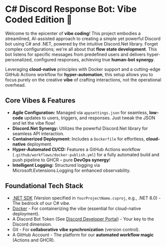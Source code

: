 # C# Discord Response Bot: Vibe Coded Edition 🚀

Welcome to the epicenter of **vibe coding**! This project embodies a streamlined, AI-assisted approach to creating a simple yet powerful Discord bot using C# and .NET, powered by the intuitive Discord.Net library. Forget complex configurations; we're all about that **flow state development**. This bot listens for specific messages from predefined users and delivers hyper-personalized, configured responses, achieving true **human-bot synergy**.

Leveraging **cloud-native** principles with Docker support and a cutting-edge GitHub Actions workflow for **hyper-automation**, this setup allows you to focus purely on the creative **vibe** of crafting interactions, not the operational overhead.

## Core Vibes & Features

* **Agile Configuration:** Managed via `appsettings.json` for seamless, **low-code** updates to users, triggers, and responses. Just tweak the JSON and let the vibe flow!
* **Discord.Net Synergy:** Utilizes the powerful Discord.Net library for seamless API interaction.
* **Containerized Deployment:** Includes a `Dockerfile` for effortless, **cloud-native** deployment.
* **Hyper-Automated CI/CD:** Features a GitHub Actions workflow (`.github/workflows/docker-publish.yml`) for a fully automated build and push pipeline to GHCR – pure **DevOps synergy**!
* **Intelligent Logging:** Structured logging via Microsoft.Extensions.Logging for enhanced observability.

## Foundational Tech Stack

* [.NET SDK](https://dotnet.microsoft.com/download) (Version specified in `YourProjectName.csproj`, e.g., .NET 8.0) - The bedrock of our C# vibe.
* [Docker](https://www.docker.com/get-started) - For containerizing the vibe (essential for cloud-native deployment).
* A Discord Bot Token (See [Discord Developer Portal](https://discord.com/developers/applications)) - Your key to the Discord dimension.
* Git - For **collaborative vibe synchronization** (version control).
* A GitHub Account - The platform for our **automated workflow magic** (Actions and GHCR).
